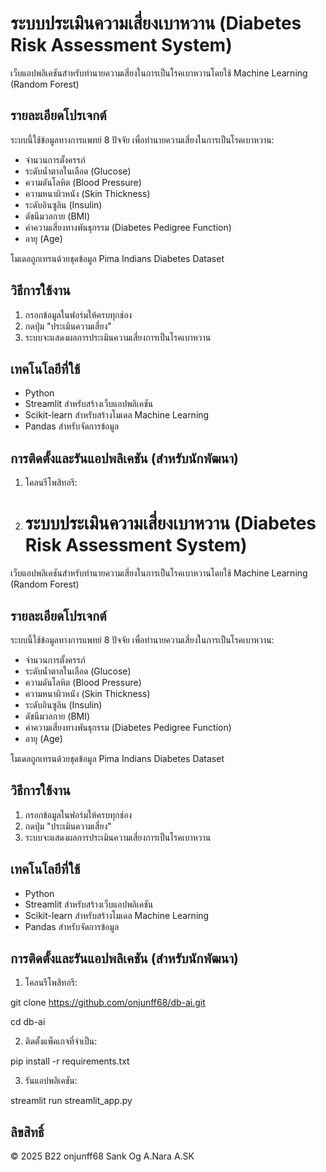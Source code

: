 # ระบบประเมินความเสี่ยงเบาหวาน (Diabetes Risk Assessment System)

เว็บแอปพลิเคชันสำหรับทำนายความเสี่ยงในการเป็นโรคเบาหวานโดยใช้ Machine Learning (Random Forest)

## รายละเอียดโปรเจกต์

ระบบนี้ใช้ข้อมูลทางการแพทย์ 8 ปัจจัย เพื่อทำนายความเสี่ยงในการเป็นโรคเบาหวาน:
- จำนวนการตั้งครรภ์
- ระดับน้ำตาลในเลือด (Glucose)
- ความดันโลหิต (Blood Pressure)
- ความหนาผิวหนัง (Skin Thickness)
- ระดับอินซูลิน (Insulin)
- ดัชนีมวลกาย (BMI)
- ค่าความเสี่ยงทางพันธุกรรม (Diabetes Pedigree Function)
- อายุ (Age)

โมเดลถูกเทรนด้วยชุดข้อมูล Pima Indians Diabetes Dataset

## วิธีการใช้งาน

1. กรอกข้อมูลในฟอร์มให้ครบทุกช่อง
2. กดปุ่ม "ประเมินความเสี่ยง"
3. ระบบจะแสดงผลการประเมินความเสี่ยงการเป็นโรคเบาหวาน

## เทคโนโลยีที่ใช้

- Python
- Streamlit สำหรับสร้างเว็บแอปพลิเคชัน
- Scikit-learn สำหรับสร้างโมเดล Machine Learning
- Pandas สำหรับจัดการข้อมูล

## การติดตั้งและรันแอปพลิเคชัน (สำหรับนักพัฒนา)

1. โคลนรีโพสิทอรี:
2. # ระบบประเมินความเสี่ยงเบาหวาน (Diabetes Risk Assessment System)

เว็บแอปพลิเคชันสำหรับทำนายความเสี่ยงในการเป็นโรคเบาหวานโดยใช้ Machine Learning (Random Forest)

## รายละเอียดโปรเจกต์

ระบบนี้ใช้ข้อมูลทางการแพทย์ 8 ปัจจัย เพื่อทำนายความเสี่ยงในการเป็นโรคเบาหวาน:
- จำนวนการตั้งครรภ์
- ระดับน้ำตาลในเลือด (Glucose)
- ความดันโลหิต (Blood Pressure)
- ความหนาผิวหนัง (Skin Thickness)
- ระดับอินซูลิน (Insulin)
- ดัชนีมวลกาย (BMI)
- ค่าความเสี่ยงทางพันธุกรรม (Diabetes Pedigree Function)
- อายุ (Age)

โมเดลถูกเทรนด้วยชุดข้อมูล Pima Indians Diabetes Dataset

## วิธีการใช้งาน

1. กรอกข้อมูลในฟอร์มให้ครบทุกช่อง
2. กดปุ่ม "ประเมินความเสี่ยง"
3. ระบบจะแสดงผลการประเมินความเสี่ยงการเป็นโรคเบาหวาน

## เทคโนโลยีที่ใช้

- Python
- Streamlit สำหรับสร้างเว็บแอปพลิเคชัน
- Scikit-learn สำหรับสร้างโมเดล Machine Learning
- Pandas สำหรับจัดการข้อมูล

## การติดตั้งและรันแอปพลิเคชัน (สำหรับนักพัฒนา)

1. โคลนรีโพสิทอรี:

git clone https://github.com/onjunff68/db-ai.git

cd db-ai

2. ติดตั้งแพ็คเกจที่จำเป็น:

pip install -r requirements.txt

3. รันแอปพลิเคชัน:

streamlit run streamlit_app.py

## ลิขสิทธิ์
© 2025 B22 onjunff68 Sank Og A.Nara A.SK 

